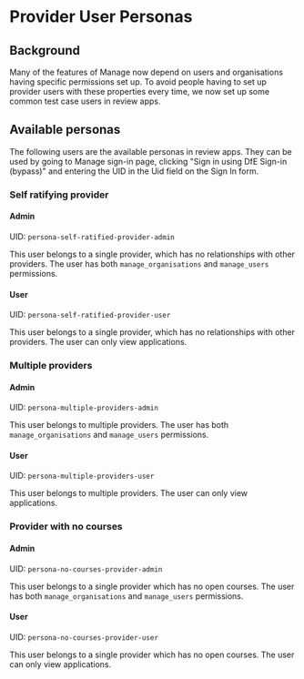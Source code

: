 # Provider User Personas

## Background

Many of the features of Manage now depend on users and organisations having specific permissions set up.
To avoid people having to set up provider users with these properties every time, we now set up some common test case
users in review apps.

## Available personas

The following users are the available personas in review apps.
They can be used by going to Manage sign-in page, clicking "Sign in using DfE Sign-in (bypass)"
and entering the UID in the Uid field on the Sign In form.

### Self ratifying provider

#### Admin
UID: `persona-self-ratified-provider-admin`

This user belongs to a single provider, which has no relationships with other providers.
The user has both `manage_organisations` and `manage_users` permissions.

#### User
UID: `persona-self-ratified-provider-user`

This user belongs to a single provider, which has no relationships with other providers.
The user can only view applications.

### Multiple providers

#### Admin
UID: `persona-multiple-providers-admin`

This user belongs to multiple providers.
The user has both `manage_organisations` and `manage_users` permissions.

#### User
UID: `persona-multiple-providers-user`

This user belongs to multiple providers.
The user can only view applications.

### Provider with no courses

#### Admin
UID: `persona-no-courses-provider-admin`

This user belongs to a single provider which has no open courses.
The user has both `manage_organisations` and `manage_users` permissions.

#### User
UID: `persona-no-courses-provider-user`

This user belongs to a single provider which has no open courses.
The user can only view applications.
